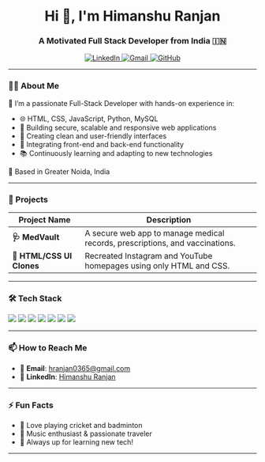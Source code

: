 <h1 align="center">Hi 👋, I'm Himanshu Ranjan</h1>
<h3 align="center">A Motivated Full Stack Developer from India 🇮🇳</h3>

<p align="center">
  <a href="https://www.linkedin.com/in/himanshu-ranjan-94296a240" target="_blank">
    <img alt="LinkedIn" src="https://img.shields.io/badge/LinkedIn-blue?style=for-the-badge&logo=linkedin&logoColor=white">
  </a>
  <a href="mailto:hranjan0365@gmail.com">
    <img alt="Gmail" src="https://img.shields.io/badge/Gmail-D14836?style=for-the-badge&logo=gmail&logoColor=white">
  </a>
  <a href="https://github.com/Himanshu-codeer">
    <img alt="GitHub" src="https://img.shields.io/badge/GitHub-000000?style=for-the-badge&logo=github&logoColor=white">
  </a>
</p>

---

### 👨‍💻 About Me

🚀 I’m a passionate Full-Stack Developer with hands-on experience in:

- 🌐 HTML, CSS, JavaScript, Python, MySQL  
- 🔧 Building secure, scalable and responsive web applications  
- 🎨 Creating clean and user-friendly interfaces  
- 🔄 Integrating front-end and back-end functionality  
- 📚 Continuously learning and adapting to new technologies  

📍 Based in Greater Noida, India

---

### 💼 Projects

| Project Name | Description |
|--------------|-------------|
| **🩺 MedVault** | A secure web app to manage medical records, prescriptions, and vaccinations. |
| **🎯 HTML/CSS UI Clones** | Recreated Instagram and YouTube homepages using only HTML and CSS. |

---

### 🛠️ Tech Stack

<p align="left">
  <img src="https://img.shields.io/badge/HTML5-E34F26?style=flat-square&logo=html5&logoColor=white"/>
  <img src="https://img.shields.io/badge/CSS3-1572B6?style=flat-square&logo=css3&logoColor=white"/>
  <img src="https://img.shields.io/badge/JavaScript-F7DF1E?style=flat-square&logo=javascript&logoColor=black"/>
  <img src="https://img.shields.io/badge/Python-3776AB?style=flat-square&logo=python&logoColor=white"/>
  <img src="https://img.shields.io/badge/MySQL-00000F?style=flat-square&logo=mysql&logoColor=white"/>
  <img src="https://img.shields.io/badge/MS%20Excel-217346?style=flat-square&logo=microsoft-excel&logoColor=white"/>
  <img src="https://img.shields.io/badge/GitHub-181717?style=flat-square&logo=github&logoColor=white"/>
</p>

---

### 📫 How to Reach Me

- 📧 **Email**: hranjan0365@gmail.com  
- 💼 **LinkedIn**: [Himanshu Ranjan](https://www.linkedin.com/in/himanshu-ranjan-94296a240)

---

### ⚡ Fun Facts

- 🏏 Love playing cricket and badminton  
- 🎵 Music enthusiast & passionate traveler  
- 🧠 Always up for learning new tech!

---

<p align="center">
  
</p>
